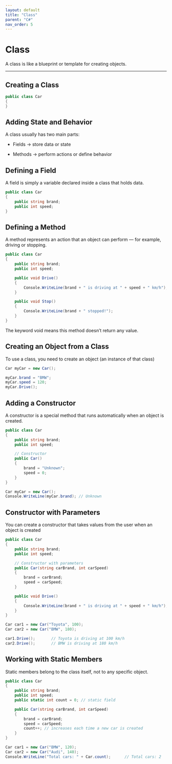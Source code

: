 ```yaml
---
layout: default
title: "Class"
parent: "C#"
nav_order: 5
---
```


# Class 

A class is like a blueprint or template for creating objects.

---

## Creating a Class

```csharp
public class Car
{
}
```

## Adding State and Behavior

A class usually has two main parts:  

- Fields → store data or state

- Methods → perform actions or define behavior

## Defining a Field  

A field is simply a variable declared inside a class that holds data.  
```csharp
public class Car
{
    public string brand;
    public int speed;
}
```

## Defining a Method
  
A method represents an action that an object can perform — for example, driving or stopping.  
```csharp
public class Car
{
    public string brand;
    public int speed;

    public void Drive()
    {
        Console.WriteLine(brand + " is driving at " + speed + " km/h");
    }

    public void Stop()
    {
        Console.WriteLine(brand + " stopped!");
    }
}
```
The keyword void means this method doesn’t return any value.

## Creating an Object from a Class
  
To use a class, you need to create an object (an instance of that class)   
```csharp
Car myCar = new Car();

myCar.brand = "BMW";
myCar.speed = 120;
myCar.Drive();
```

## Adding a Constructor
  
A constructor is a special method that runs automatically when an object is created.  
```csharp
public class Car
{
    public string brand;
    public int speed;

    // Constructor
    public Car()
    {
        brand = "Unknown";
        speed = 0;
    }
}

Car myCar = new Car();
Console.WriteLine(myCar.brand); // Unknown
```

## Constructor with Parameters
  
You can create a constructor that takes values from the user when an object is created  
```csharp
public class Car
{
    public string brand;
    public int speed;

    // Constructor with parameters
    public Car(string carBrand, int carSpeed)
    {
        brand = carBrand;
        speed = carSpeed;
    }

    public void Drive()
    {
        Console.WriteLine(brand + " is driving at " + speed + " km/h");
    }
}

Car car1 = new Car("Toyota", 100);
Car car2 = new Car("BMW", 180);

car1.Drive();       // Toyota is driving at 100 km/h
car2.Drive();       // BMW is driving at 180 km/h
```

## Working with Static Members
  
Static members belong to the class itself, not to any specific object.  

```csharp
public class Car
{
    public string brand;
    public int speed;
    public static int count = 0; // static field

    public Car(string carBrand, int carSpeed)
    {
        brand = carBrand;
        speed = carSpeed;
        count++; // increases each time a new car is created
    }
}

Car car1 = new Car("BMW", 120);
Car car2 = new Car("Audi", 140);
Console.WriteLine("Total cars: " + Car.count);      // Total cars: 2
```